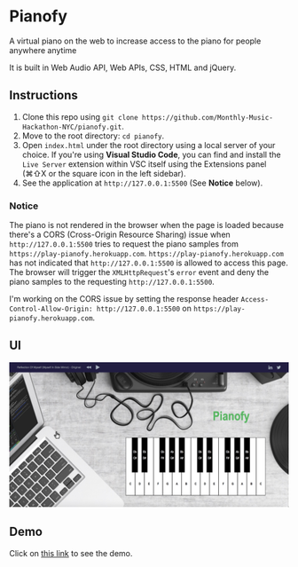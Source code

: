 # Pianofy

A virtual piano on the web to increase access to the piano for people anywhere anytime

It is built in Web Audio API, Web APIs, CSS, HTML and jQuery.

## Instructions

1. Clone this repo using `git clone https://github.com/Monthly-Music-Hackathon-NYC/pianofy.git`.
2. Move to the root directory: `cd pianofy`.
3. Open `index.html` under the root directory using a local server of your choice. If you're using **Visual Studio Code**, you can find and install the `Live Server` extension within VSC itself using the Extensions panel (⌘⇧X or the square icon in the left sidebar).
4. See the application at `http://127.0.0.1:5500` (See **Notice** below).

### Notice

The piano is not rendered in the browser when the page is loaded because there's a CORS (Cross-Origin Resource Sharing) issue when `http://127.0.0.1:5500` tries to request the piano samples from `https://play-pianofy.herokuapp.com`. `https://play-pianofy.herokuapp.com` has not indicated that `http://127.0.0.1:5500` is allowed to access this page. The browser will trigger the `XMLHttpRequest`'s `error` event and deny the piano samples to the requesting `http://127.0.0.1:5500`.

I'm working on the CORS issue by setting the response header `Access-Control-Allow-Origin: http://127.0.0.1:5500` on `https://play-pianofy.herokuapp.com`.

## UI

![Pianofy](images/pianofy.png "A virtual piano on the web to increase access to musical instruments for people anywhere anytime")

## Demo
Click on [this link](https://play-pianofy.herokuapp.com/) to see the demo.
